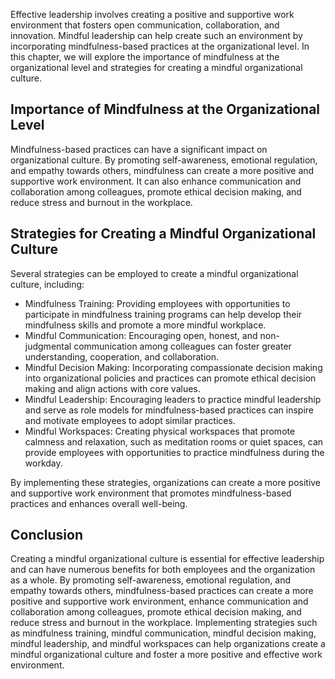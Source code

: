 
Effective leadership involves creating a positive and supportive work environment that fosters open communication, collaboration, and innovation. Mindful leadership can help create such an environment by incorporating mindfulness-based practices at the organizational level. In this chapter, we will explore the importance of mindfulness at the organizational level and strategies for creating a mindful organizational culture.

Importance of Mindfulness at the Organizational Level
-----------------------------------------------------

Mindfulness-based practices can have a significant impact on organizational culture. By promoting self-awareness, emotional regulation, and empathy towards others, mindfulness can create a more positive and supportive work environment. It can also enhance communication and collaboration among colleagues, promote ethical decision making, and reduce stress and burnout in the workplace.

Strategies for Creating a Mindful Organizational Culture
--------------------------------------------------------

Several strategies can be employed to create a mindful organizational culture, including:

* Mindfulness Training: Providing employees with opportunities to participate in mindfulness training programs can help develop their mindfulness skills and promote a more mindful workplace.
* Mindful Communication: Encouraging open, honest, and non-judgmental communication among colleagues can foster greater understanding, cooperation, and collaboration.
* Mindful Decision Making: Incorporating compassionate decision making into organizational policies and practices can promote ethical decision making and align actions with core values.
* Mindful Leadership: Encouraging leaders to practice mindful leadership and serve as role models for mindfulness-based practices can inspire and motivate employees to adopt similar practices.
* Mindful Workspaces: Creating physical workspaces that promote calmness and relaxation, such as meditation rooms or quiet spaces, can provide employees with opportunities to practice mindfulness during the workday.

By implementing these strategies, organizations can create a more positive and supportive work environment that promotes mindfulness-based practices and enhances overall well-being.

Conclusion
----------

Creating a mindful organizational culture is essential for effective leadership and can have numerous benefits for both employees and the organization as a whole. By promoting self-awareness, emotional regulation, and empathy towards others, mindfulness-based practices can create a more positive and supportive work environment, enhance communication and collaboration among colleagues, promote ethical decision making, and reduce stress and burnout in the workplace. Implementing strategies such as mindfulness training, mindful communication, mindful decision making, mindful leadership, and mindful workspaces can help organizations create a mindful organizational culture and foster a more positive and effective work environment.
